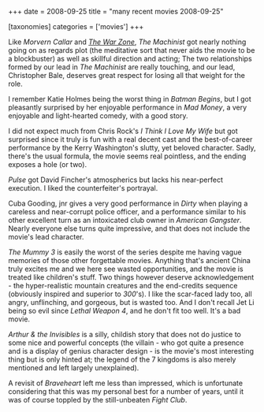 +++
date = 2008-09-25
title = "many recent movies 2008-09-25"

[taxonomies]
categories = ['movies']
+++

Like *Morvern Callar* and *[The War Zone]*, *The Machinist* got nearly
nothing going on as regards plot (the meditative sort that never aids
the movie to be a blockbuster) as well as skillful direction and acting;
The two relationships formed by our lead in *The Machinist* are really
touching, and our lead, Christopher Bale, deserves great respect for
losing all that weight for the role.

I remember Katie Holmes being the worst thing in *Batman Begins*, but I
got pleasantly surprised by her enjoyable performance in *Mad Money*, a
very enjoyable and light-hearted comedy, with a good story.

I did not expect much from Chris Rock's *I Think I Love My Wife* but
got surprised since it truly is fun with a real decent cast and the
best-of-career performance by the Kerry Washington's slutty, yet
beloved character. Sadly, there's the usual formula, the movie seems
real pointless, and the ending exposes a hole (or two).

*Pulse* got David Fincher's atmospherics but lacks his near-perfect
execution. I liked the counterfeiter's portrayal.

Cuba Gooding, jnr gives a very good performance in *Dirty* when playing
a careless and near-corrupt police officer, and a performance similar to
his other excellent turn as an intoxicated club owner in *American
Gangster*. Nearly everyone else turns quite impressive, and that does
not include the movie's lead character.

*The Mummy 3* is easily the worst of the series despite me having vague
memories of those other forgettable movies. Anything that's ancient
China truly excites me and we here see wasted opportunities, and the
movie is treated like children's stuff. Two things however deserve
acknowledgement - the hyper-realistic mountain creatures and the
end-credits sequence (obviously inspired and superior to *300*'s). I
like the scar-faced lady too, all angry, unflinching, and gorgeous, but
is wasted too. And I don't recall Jet Li being so evil since *Lethal
Weapon 4*, and he don't fit too well. It's a bad movie.

*Arthur & the Invisibles* is a silly, childish story that does not do
justice to some nice and powerful concepts (the villain - who got quite
a presence and is a display of genius character design - is the movie's
most interesting thing but is only hinted at; the legend of the 7
kingdoms is also merely mentioned and left largely unexplained).

A revisit of *Braveheart* left me less than impressed, which is
unfortunate considering that this was my personal best for a number of
years, until it was of course toppled by the still-unbeaten *Fight
Club*.

  [The War Zone]: http://tshepang.net/the-war-zone-1999
